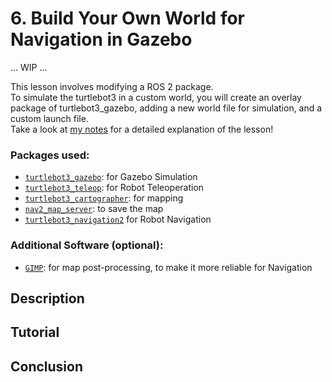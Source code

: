 # 6. Build Your Own World for Navigation in Gazebo

... WIP ...

This lesson involves modifying a ROS 2 package.<br/>
To simulate the turtlebot3 in a custom world, you will create an overlay package of turtlebot3_gazebo, adding a new world file for simulation, and a custom launch file. <br/>
Take a look at [my notes](https://github.com/AlePuglisi/navigation-learning/blob/main/nav2-course/6-custom-world/Lesson6_CustomWorld.pdf) for a detailed explanation of the lesson!

### Packages used: 
- [``turtlebot3_gazebo``](https://github.com/ROBOTIS-GIT/turtlebot3_simulations/tree/main/turtlebot3_gazebo): for Gazebo Simulation
- [``turtlebot3_teleop``](https://github.com/ROBOTIS-GIT/turtlebot3/tree/main/turtlebot3_teleop): for Robot Teleoperation
- [``turtlebot3_cartographer``](https://github.com/ROBOTIS-GIT/turtlebot3/tree/main/turtlebot3_cartographer): for mapping
- [``nav2_map_server``](https://github.com/ros-navigation/navigation2/tree/main/nav2_map_server): to save the map
- [``turtlebot3_navigation2``](https://github.com/ROBOTIS-GIT/turtlebot3/tree/main/turtlebot3_navigation2) for Robot Navigation
### Additional Software (optional): 
- [``GIMP``](https://www.gimp.org/): for map post-processing, to make it more reliable for Navigation

## Description 

## Tutorial 

## Conclusion
